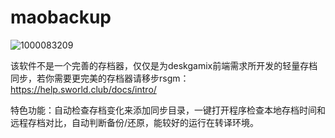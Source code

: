 # maobackup

![1000083209](https://github.com/user-attachments/assets/e8e2fd95-acba-49f9-9a9f-4fea24927de5)

该软件不是一个完善的存档器，仅仅是为deskgamix前端需求所开发的轻量存档同步，若你需要更完美的存档器请移步rsgm：https://help.sworld.club/docs/intro/


特色功能：自动检查存档变化来添加同步目录，一键打开程序检查本地存档时间和远程存档对比，自动判断备份/还原，能较好的运行在转译环境。
